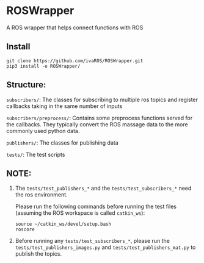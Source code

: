 # ROSWrapper

A ROS wrapper that helps connect functions with ROS

## Install

```
git clone https://github.com/ivaROS/ROSWrapper.git
pip3 install -e ROSWrapper/
```

## Structure:

``subscribers/``: The classes for subscribing to multiple ros topics and register callbacks taking in the same number of inputs

```subscribers/preprocess/```: Contains some preprocess functions served for the callbacks. They typically convert the ROS massage data to the more commonly used python data. 

```publishers/```: The classes for publishing data

```tests/```: The test scripts





## NOTE:

1. The ```tests/test_publishers_*``` and the ```tests/test_subscribers_*``` need the ros environment.

   Please run the following commands before running the test files (assuming the ROS workspace is called ```catkin_ws```):

   ```
   source ~/catkin_ws/devel/setup.bash
   roscore
   ```

2. Before running any ```tests/test_subscribers_*```, please run the ```tests/test_publishers_images.py``` and ```tests/test_publishers_mat.py``` to publish the topics.

   

